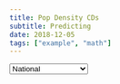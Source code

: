 ```yaml
---
title: Pop Density CDs
subtitle: Predicting
date: 2018-12-05
tags: ["example", "math"]
---
```






<select id="myState" onchange="drawChart()">
	<option value="00" selected>National
    <option value="01">Alabama
	<option value="02">Alaska
	<option value="04">Arizona
	<option value="05">Arkansas
	<option value="06">California
	<option value="08">Colorado
	<option value="09">Connecticut
	<option value="10">Delaware
	<option value="11">District of Columbia
	<option value="12">Florida
	<option value="13">Georgia
	<option value="15">Hawaii
	<option value="16">Idaho
	<option value="17">Illinois
	<option value="18">Indiana
	<option value="19">Iowa
	<option value="20">Kansas
	<option value="21">Kentucky
	<option value="22">Louisiana
	<option value="23">Maine
	<option value="24">Maryland
	<option value="25">Massachusetts
	<option value="26">Michigan
	<option value="27">Minnesota
	<option value="28">Mississippi
	<option value="29">Missouri
	<option value="30">Montana
	<option value="31">Nebraska
	<option value="32">Nevada
	<option value="33">New Hampshire
	<option value="34">New Jersey
	<option value="35">New Mexico
	<option value="36">New York
	<option value="37">North Carolina
	<option value="38">North Dakota
	<option value="39">Ohio
	<option value="40">Oklahoma
	<option value="41">Oregon
	<option value="42">Pennsylvania
	<option value="44">Rhode Island
	<option value="45">South Carolina
	<option value="46">South Dakota
	<option value="47">Tennessee
	<option value="48">Texas
	<option value="49">Utah
	<option value="50">Vermont
	<option value="51">Virginia
	<option value="53">Washington
	<option value="54">West Virginia
	<option value="55">Wisconsin
	<option value="56">Wyoming
</select>




<div id="resultsD"></div>
<div id="resultsR"></div>
<div id="histogram_divD" style="width: 800px; height: 400px"></div>
<div id="histogram_divR" style="width: 800px; height: 400px"></div>








